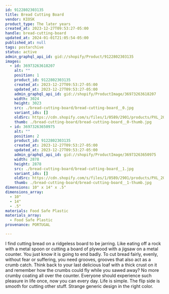 ```yaml
---
id: 9122802303135
title: Bread Cutting Board
vendor: KIOSK
product_type: The later years
created_at: 2023-12-27T09:53:27-05:00
handle: bread-cutting-board
updated_at: 2024-01-01T21:05:54-05:00
published_at: null
tags: postarchive
status: active
admin_graphql_api_id: gid://shopify/Product/9122802303135
images:
  - id: 36973263618207
    alt: ""
    position: 1
    product_id: 9122802303135
    created_at: 2023-12-27T09:53:27-05:00
    updated_at: 2023-12-27T09:53:27-05:00
    admin_graphql_api_id: gid://shopify/ProductImage/36973263618207
    width: 3024
    height: 3023
    src: ./bread-cutting-board/bread-cutting-board__0.jpg
    variant_ids: []
    oldSrc: https://cdn.shopify.com/s/files/1/0589/2901/products/PXL_20230321_183719705.jpg?v=1703688807
    thumb: ./bread-cutting-board/bread-cutting-board__0-thumb.jpg
  - id: 36973263650975
    alt: ""
    position: 2
    product_id: 9122802303135
    created_at: 2023-12-27T09:53:27-05:00
    updated_at: 2023-12-27T09:53:27-05:00
    admin_graphql_api_id: gid://shopify/ProductImage/36973263650975
    width: 2878
    height: 2878
    src: ./bread-cutting-board/bread-cutting-board__1.jpg
    variant_ids: []
    oldSrc: https://cdn.shopify.com/s/files/1/0589/2901/products/PXL_20230322_115701111.jpg?v=1703688807
    thumb: ./bread-cutting-board/bread-cutting-board__1-thumb.jpg
dimensions: 10" x 14" x .5"
dimensions_array:
  - 10"
  - 14"
  - .5"
materials: Food Safe Plastic
materials_array:
  - Food Safe Plastic
provenance: PORTUGAL

---
```


I find cutting bread on a ridgeless board to be jarring. Like eating off a rock with a metal spoon or cutting a board of plywood with a jigsaw on a metal counter. You just know it is going to end badly. To cut bread fairly, evenly, without fear or suffering, you need grooves, grooves that also act as a crumb catch. Think back to your last delicious loaf with a thick crust on it and remember how the crumbs could fly while you sawed away? No more crumby coating all over the counter. Everyone should experience such pleasure in life once, now you can every day. Life is simple. The flip side is smooth for cutting other stuff. Strange generic design in the right color.